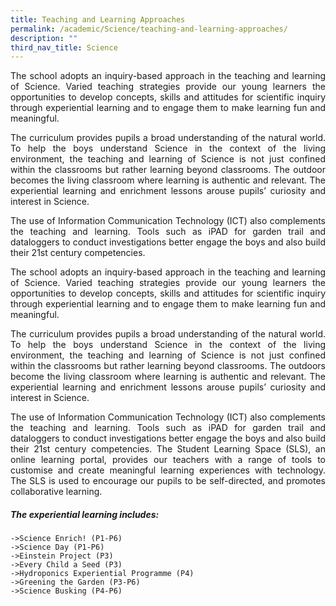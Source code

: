 ```yaml
---
title: Teaching and Learning Approaches
permalink: /academic/Science/teaching-and-learning-approaches/
description: ""
third_nav_title: Science
---
```


The school adopts an inquiry-based approach in the teaching and learning of Science. Varied teaching strategies provide our young learners the opportunities to develop concepts, skills and attitudes for scientific inquiry through experiential learning and to engage them to make learning fun and meaningful.

The curriculum provides pupils a broad understanding of the natural world. To help the boys understand Science in the context of the living environment, the teaching and learning of Science is not just confined within the classrooms but rather learning beyond classrooms. The outdoor becomes the living classroom where learning is authentic and relevant. The experiential learning and enrichment lessons arouse pupils’ curiosity and interest in Science.

The use of Information Communication Technology (ICT) also complements the teaching and learning. Tools such as iPAD for garden trail and dataloggers to conduct investigations better engage the boys and also build their 21st century competencies.

The school adopts an inquiry-based approach in the teaching and learning of Science. Varied teaching strategies provide our young learners the opportunities to develop concepts, skills and attitudes for scientific inquiry through experiential learning and to engage them to make learning fun and meaningful. 
  
The curriculum provides pupils a broad understanding of the natural world. To help the boys understand Science in the context of the living environment, the teaching and learning of Science is not just confined within the classrooms but rather learning beyond classrooms. The outdoors become the living classroom where learning is authentic and relevant. The experiential learning and enrichment lessons arouse pupils’ curiosity and interest in Science. 
  
The use of Information Communication Technology (ICT) also complements the teaching and learning. Tools such as iPAD for garden trail and dataloggers to conduct investigations better engage the boys and also build their 21st century competencies. The Student Learning Space (SLS), an online learning portal, provides our teachers with a range of tools to customise and create meaningful learning experiences with technology. The SLS is used to encourage our pupils to be self-directed, and promotes collaborative learning.
<style>
p {text-align: justify;}
</style>

##### The experiential learning includes:
```
->Science Enrich! (P1-P6)
->Science Day (P1-P6)
->Einstein Project (P3)
->Every Child a Seed (P3)
->Hydroponics Experiential Programme (P4)
->Greening the Garden (P3-P6)
->Science Busking (P4-P6)
```